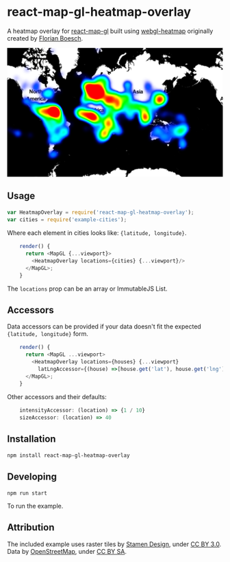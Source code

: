 # react-map-gl-heatmap-overlay

A heatmap overlay for [react-map-gl](https://github.com/uber/react-map-gl) built
using [webgl-heatmap](https://github.com/vicapow/webgl-heatmap) originally
created by [Florian Boesch](https://github.com/pyalot).

![](screenshot.png)

## Usage

````js
var HeatmapOverlay = require('react-map-gl-heatmap-overlay');
var cities = require('example-cities');
````

Where each element in cities looks like: `{latitude, longitude}`.

````js
    render() {
      return <MapGL {...viewport}>
        <HeatmapOverlay locations={cities} {...viewport}/>
      </MapGL>;
    }
````

The `locations` prop can be an array or ImmutableJS List.

## Accessors

Data accessors can be provided if your data doesn't fit the expected
`{latitude, longitude}` form.

````js
    render() {
      return <MapGL ...viewport>
        <HeatmapOverlay locations={houses} {...viewport}
          latLngAccessor={(house) =>[house.get('lat'), house.get('lng')} />
      </MapGL>;
    }
````

Other accessors and their defaults:

````js
    intensityAccessor: (location) => {1 / 10}
    sizeAccessor: (location) => 40
````

## Installation

    npm install react-map-gl-heatmap-overlay

## Developing

    npm run start

To run the example.

## Attribution

 The included example uses raster tiles by [Stamen Design](http://stamen.com),
 under [CC BY 3.0](http://creativecommons.org/licenses/by/3.0). Data by
[OpenStreetMap](http://openstreetmap.org), under
[CC BY SA](http://creativecommons.org/licenses/by-sa/3.0).
